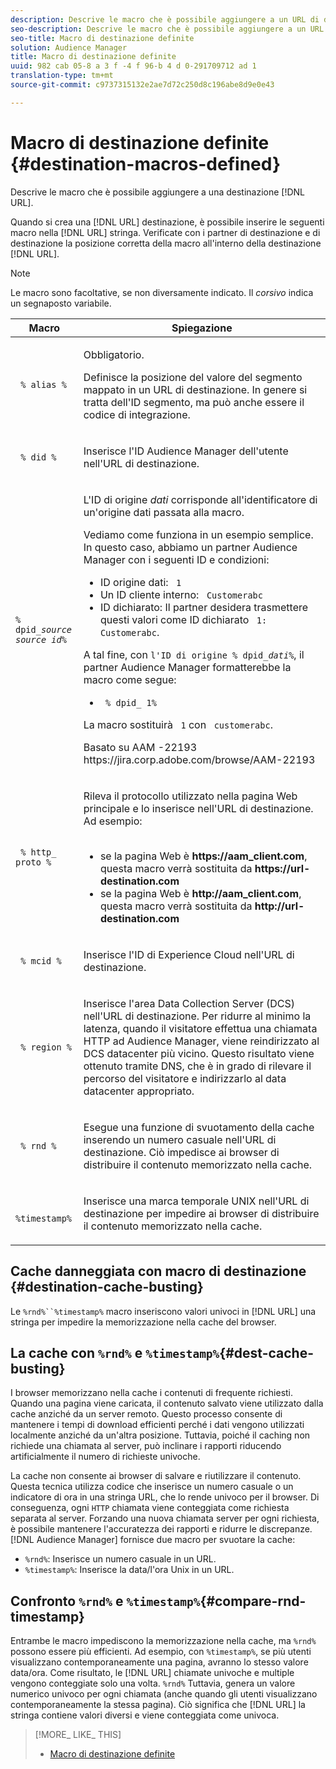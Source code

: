 ```yaml
---
description: Descrive le macro che è possibile aggiungere a un URL di destinazione.
seo-description: Descrive le macro che è possibile aggiungere a un URL di destinazione.
seo-title: Macro di destinazione definite
solution: Audience Manager
title: Macro di destinazione definite
uuid: 982 cab 05-8 a 3 f -4 f 96-b 4 d 0-291709712 ad 1
translation-type: tm+mt
source-git-commit: c9737315132e2ae7d72c250d8c196abe8d9e0e43

---
```



# Macro di destinazione definite {#destination-macros-defined}

Descrive le macro che è possibile aggiungere a una destinazione [!DNL URL].

<!-- destination-macros.xml -->

Quando si crea una [!DNL URL] destinazione, è possibile inserire le seguenti macro nella [!DNL URL] stringa. Verificate con i partner di destinazione e di destinazione la posizione corretta della macro all&#39;interno della destinazione [!DNL URL].

>[!NOTE]
>
>Le macro sono facoltative, se non diversamente indicato. Il *corsivo* indica un segnaposto variabile.

<table id="table_2C532EFB9DAE41B08714753EBD7DFB05"> 
 <thead> 
  <tr> 
   <th colname="col1" class="entry"> Macro </th> 
   <th colname="col2" class="entry"> Spiegazione </th> 
  </tr> 
 </thead>
 <tbody> 
  <tr> 
   <td colname="col1"> <p> <code> % alias %</code> </p> </td> 
   <td colname="col2"> <p>Obbligatorio. </p> <p>Definisce la posizione del valore del segmento mappato in un URL di destinazione. In genere si tratta dell'ID <i></i>segmento, ma può anche essere il codice di integrazione. </p> </td> 
  </tr> 
  <tr> 
   <td colname="col1"> <p> <code> % did %</code> </p> </td> 
   <td colname="col2"> <p>Inserisce l'ID <span class="keyword"> Audience Manager</span> dell'utente nell'URL di destinazione. </p> </td> 
  </tr> 
  <tr> 
   <td colname="col1"> <p> <code>% dpid_<i>source source id</i>%</code> </p> </td> 
   <td colname="col2"> <p>L'ID di origine <i>dati</i> corrisponde all'identificatore di un'origine dati passata alla macro. </p> <p>Vediamo come funziona in un esempio semplice. In questo caso, abbiamo un <span class="keyword"> partner Audience Manager</span> con i seguenti ID e condizioni: </p> 
    <ul id="ul_697508B437EB4090B121AFA5D519AFBE"> 
     <li id="li_32D9F72A7D1543A892DC7E1529E98A96">ID origine dati: <code> 1</code> </li> 
     <li id="li_099F5B63D2244B5AADA9B26CB6152E6B">Un ID cliente interno: <code> Customerabc</code> </li> 
     <li id="li_0D9FE501C16444DDB388C8E934E5A8C6">ID dichiarato: Il partner desidera trasmettere questi valori come ID dichiarato <code> 1: Customerabc</code>. </li> 
    </ul> <p>A tal fine, con <code>l'ID di origine % dpid_<i>dati</i>%</code>, il partner <span class="keyword"> Audience Manager</span> formatterebbe la macro come segue: </p> 
    <ul class="simplelist"> 
     <li> <code> % dpid_ 1%</code> </li> 
    </ul> <p>La macro sostituirà <code> 1</code> con <code> customerabc</code>. </p> <p> 
     <draft-comment>
       Basato su AAM -22193 https://jira.corp.adobe.com/browse/AAM-22193 
     </draft-comment> </p> </td> 
  </tr> 
  <tr> 
   <td colname="col1"> <p><code> % http_ proto %</code> </p> </td> 
   <td colname="col2"> <p>Rileva il protocollo utilizzato nella pagina Web principale e lo inserisce nell'URL di destinazione. Ad esempio: 
     <br> 
     <ul id="ul_026F56EC46E94D9EB1153557C0F65325"> 
      <li id="li_B41EF140CC274CB68FE7213DD8B908C0">se la pagina Web è <b>https://aam_client.com</b>, questa macro verrà sostituita da <b>https://url-destination.com</b> </li> 
      <li id="li_BDCD6EA69B004A92BA6981952341BD77">se la pagina Web è <b>http://aam_client.com</b>, questa macro verrà sostituita da <b>http://url-destination.com</b> </li> 
     </ul> </p> </td> 
  </tr> 
  <tr> 
   <td colname="col1"> <p><code> % mcid %</code> </p> </td> 
   <td colname="col2"> <p>Inserisce l'ID <span class="keyword"> di Experience Cloud</span> nell'URL di destinazione. </p> </td> 
  </tr> 
  <tr> 
   <td colname="col1"> <p><code> % region %</code> </p> </td> 
   <td colname="col2"> <p>Inserisce l'area <span class="wintitle"> Data Collection Server (DCS)</span> nell'URL di destinazione. Per ridurre al minimo la latenza, quando il visitatore effettua una chiamata HTTP ad <span class="keyword"> Audience Manager</span>, viene reindirizzato al <span class="wintitle"> DCS</span> datacenter più vicino. Questo risultato viene ottenuto tramite DNS, che è in grado di rilevare il percorso del visitatore e indirizzarlo al data datacenter appropriato. </p> </td> 
  </tr> 
  <tr> 
   <td colname="col1"> <p> <code> % rnd %</code> </p> </td> 
   <td colname="col2"> <p>Esegue una funzione di svuotamento della cache inserendo un numero casuale nell'URL di destinazione. Ciò impedisce ai browser di distribuire il contenuto memorizzato nella cache. </p> </td> 
  </tr> 
  <tr> 
   <td colname="col1"> <p> <code> %timestamp%</code> </p> </td> 
   <td colname="col2"> <p>Inserisce una marca temporale UNIX nell'URL di destinazione per impedire ai browser di distribuire il contenuto memorizzato nella cache. </p> </td> 
  </tr> 
 </tbody> 
</table>

## Cache danneggiata con macro di destinazione {#destination-cache-busting}

Le `%rnd%``%timestamp%` macro inseriscono valori univoci in [!DNL URL] una stringa per impedire la memorizzazione nella cache del browser.

## La cache con `%rnd%` e `%timestamp%`{#dest-cache-busting}

<!-- c_dest_cache_busting.xml -->

I browser memorizzano nella cache i contenuti di frequente richiesti. Quando una pagina viene caricata, il contenuto salvato viene utilizzato dalla cache anziché da un server remoto. Questo processo consente di mantenere i tempi di download efficienti perché i dati vengono utilizzati localmente anziché da un&#39;altra posizione. Tuttavia, poiché il caching non richiede una chiamata al server, può inclinare i rapporti riducendo artificialmente il numero di richieste univoche.

La cache non consente ai browser di salvare e riutilizzare il contenuto. Questa tecnica utilizza codice che inserisce un numero casuale o un indicatore di ora in una stringa URL, che lo rende univoco per il browser. Di conseguenza, ogni `HTTP` chiamata viene conteggiata come richiesta separata al server. Forzando una nuova chiamata server per ogni richiesta, è possibile mantenere l&#39;accuratezza dei rapporti e ridurre le discrepanze. [!DNL Audience Manager] fornisce due macro per svuotare la cache:

* `%rnd%`: Inserisce un numero casuale in un URL.
* `%timestamp%`: Inserisce la data/l&#39;ora Unix in un URL.

## Confronto `%rnd%` e `%timestamp%`{#compare-rnd-timestamp}

Entrambe le macro impediscono la memorizzazione nella cache, ma `%rnd%` possono essere più efficienti. Ad esempio, con `%timestamp%`, se più utenti visualizzano contemporaneamente una pagina, avranno lo stesso valore data/ora. Come risultato, le [!DNL URL] chiamate univoche e multiple vengono conteggiate solo una volta. `%rnd%` Tuttavia, genera un valore numerico univoco per ogni chiamata (anche quando gli utenti visualizzano contemporaneamente la stessa pagina). Ciò significa che [!DNL URL] la stringa contiene valori diversi e viene conteggiata come univoca.

>[!MORE_ LIKE_ THIS]
>
>* [Macro di destinazione definite](../../features/destinations/destination-macros.md#destination-macros-defined)